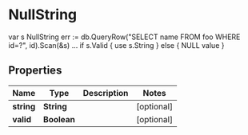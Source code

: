 

# NullString

var s NullString err := db.QueryRow(\"SELECT name FROM foo WHERE id=?\", id).Scan(&s) ... if s.Valid { use s.String } else { NULL value }

## Properties

| Name | Type | Description | Notes |
|------------ | ------------- | ------------- | -------------|
|**string** | **String** |  |  [optional] |
|**valid** | **Boolean** |  |  [optional] |



